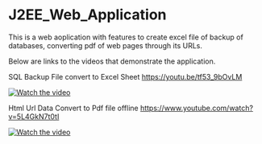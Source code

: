 # J2EE_Web_Application

This is a web aoplication with features to create excel file of backup of databases, converting pdf of web pages through its URLs.

Below are links to the videos that demonstrate the application.

SQL Backup File convert to Excel Sheet
https://youtu.be/tf53_9bOvLM

[![Watch the video](https://i.imgur.com/vKb2F1B.png)](https://youtu.be/tf53_9bOvLM)

Html Url Data Convert to Pdf file offline
https://www.youtube.com/watch?v=5L4GkN7t0tI

[![Watch the video](https://i.imgur.com/vKb2F1B.png)](https://www.youtube.com/watch?v=5L4GkN7t0tI)

